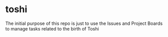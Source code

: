 # toshi
The initial purpose of this repo is just to use the Issues and Project Boards to manage tasks related to the birth of Toshi
